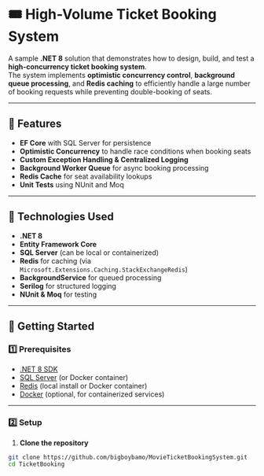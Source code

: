 # 🎟 High-Volume Ticket Booking System

A sample **.NET 8** solution that demonstrates how to design, build, and test a **high-concurrency ticket booking system**.  
The system implements **optimistic concurrency control**, **background queue processing**, and **Redis caching** to efficiently handle a large number of booking requests while preventing double-booking of seats.

---

## 📌 Features
- **EF Core** with SQL Server for persistence
- **Optimistic Concurrency** to handle race conditions when booking seats
- **Custom Exception Handling & Centralized Logging**
- **Background Worker Queue** for async booking processing
- **Redis Cache** for seat availability lookups
- **Unit Tests** using NUnit and Moq

---


## 📂 Technologies Used
- **.NET 8**
- **Entity Framework Core**
- **SQL Server** (can be local or containerized)
- **Redis** for caching (via `Microsoft.Extensions.Caching.StackExchangeRedis`)
- **BackgroundService** for queued processing
- **Serilog** for structured logging
- **NUnit & Moq** for testing

---

## 🚀 Getting Started

### 1️⃣ Prerequisites
- [.NET 8 SDK](https://dotnet.microsoft.com/en-us/download/dotnet/8.0)
- [SQL Server](https://www.microsoft.com/en-us/sql-server/sql-server-downloads) (or Docker container)
- [Redis](https://redis.io/) (local install or Docker container)
- [Docker](https://www.docker.com/) (optional, for containerized services)

---

### 2️⃣ Setup

1. **Clone the repository**
```bash
git clone https://github.com/bigboybamo/MovieTicketBookingSystem.git
cd TicketBooking

